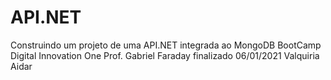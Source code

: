 # API.NET
Construindo um projeto de uma API.NET integrada ao MongoDB
BootCamp Digital Innovation One 
Prof. Gabriel Faraday
finalizado 06/01/2021 Valquiria Aidar
